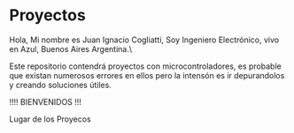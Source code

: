 Proyectos
=========
Hola, Mi nombre es Juan Ignacio Cogliatti, Soy Ingeniero Electrónico, vivo en Azul, Buenos Aires Argentina.\

Este repositorio contendrá proyectos con microcontroladores, es probable que existan numerosos errores en ellos 
pero la intensón es ir depurandolos y creando soluciones útiles.

!!!! BIENVENIDOS !!!

Lugar de los Proyecos
